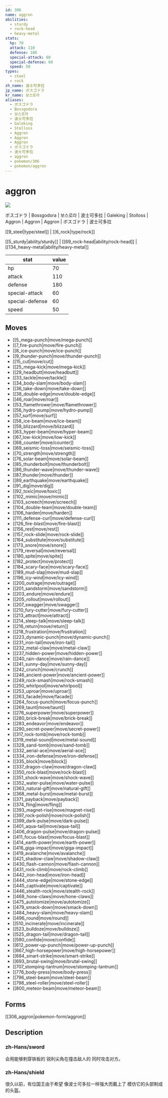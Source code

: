 ```yaml
---
id: 306
name: aggron
abilities:
  - sturdy
  - rock-head
  - heavy-metal
stats:
  hp: 70
  attack: 110
  defense: 180
  special-attack: 60
  special-defense: 60
  speed: 50
types:
  - steel
  - rock
zh_name: 波士可多拉
jp_name: ボスゴドラ
kr_name: 보스로라
aliases:
  - ボスゴドラ
  - Bossgodora
  - 보스로라
  - 波士可多拉
  - Galeking
  - Stolloss
  - Aggron
  - Aggron
  - Aggron
  - ボスゴドラ
  - 波士可多拉
  - aggron
  - pokemon/306
  - pokemon/aggron
---
```

# aggron

![](https://raw.githubusercontent.com/PokeAPI/sprites/master/sprites/pokemon/306.png)

ボスゴドラ | Bossgodora | 보스로라 | 波士可多拉 | Galeking | Stolloss | Aggron | Aggron | Aggron | ボスゴドラ | 波士可多拉

[[9_steel|type/steel]] | [[6_rock|type/rock]]

[[5_sturdy|ability/sturdy]] | [[69_rock-head|ability/rock-head]] | [[134_heavy-metal|ability/heavy-metal]]

|stat|value|
|---|---|
|hp|70|
|attack|110|
|defense|180|
|special-attack|60|
|special-defense|60|
|speed|50|


## Moves

- [[5_mega-punch|move/mega-punch]]
- [[7_fire-punch|move/fire-punch]]
- [[8_ice-punch|move/ice-punch]]
- [[9_thunder-punch|move/thunder-punch]]
- [[15_cut|move/cut]]
- [[25_mega-kick|move/mega-kick]]
- [[29_headbutt|move/headbutt]]
- [[33_tackle|move/tackle]]
- [[34_body-slam|move/body-slam]]
- [[36_take-down|move/take-down]]
- [[38_double-edge|move/double-edge]]
- [[46_roar|move/roar]]
- [[53_flamethrower|move/flamethrower]]
- [[56_hydro-pump|move/hydro-pump]]
- [[57_surf|move/surf]]
- [[58_ice-beam|move/ice-beam]]
- [[59_blizzard|move/blizzard]]
- [[63_hyper-beam|move/hyper-beam]]
- [[67_low-kick|move/low-kick]]
- [[68_counter|move/counter]]
- [[69_seismic-toss|move/seismic-toss]]
- [[70_strength|move/strength]]
- [[76_solar-beam|move/solar-beam]]
- [[85_thunderbolt|move/thunderbolt]]
- [[86_thunder-wave|move/thunder-wave]]
- [[87_thunder|move/thunder]]
- [[89_earthquake|move/earthquake]]
- [[91_dig|move/dig]]
- [[92_toxic|move/toxic]]
- [[102_mimic|move/mimic]]
- [[103_screech|move/screech]]
- [[104_double-team|move/double-team]]
- [[106_harden|move/harden]]
- [[111_defense-curl|move/defense-curl]]
- [[126_fire-blast|move/fire-blast]]
- [[156_rest|move/rest]]
- [[157_rock-slide|move/rock-slide]]
- [[164_substitute|move/substitute]]
- [[173_snore|move/snore]]
- [[179_reversal|move/reversal]]
- [[180_spite|move/spite]]
- [[182_protect|move/protect]]
- [[184_scary-face|move/scary-face]]
- [[189_mud-slap|move/mud-slap]]
- [[196_icy-wind|move/icy-wind]]
- [[200_outrage|move/outrage]]
- [[201_sandstorm|move/sandstorm]]
- [[203_endure|move/endure]]
- [[205_rollout|move/rollout]]
- [[207_swagger|move/swagger]]
- [[210_fury-cutter|move/fury-cutter]]
- [[213_attract|move/attract]]
- [[214_sleep-talk|move/sleep-talk]]
- [[216_return|move/return]]
- [[218_frustration|move/frustration]]
- [[223_dynamic-punch|move/dynamic-punch]]
- [[231_iron-tail|move/iron-tail]]
- [[232_metal-claw|move/metal-claw]]
- [[237_hidden-power|move/hidden-power]]
- [[240_rain-dance|move/rain-dance]]
- [[241_sunny-day|move/sunny-day]]
- [[242_crunch|move/crunch]]
- [[246_ancient-power|move/ancient-power]]
- [[249_rock-smash|move/rock-smash]]
- [[250_whirlpool|move/whirlpool]]
- [[253_uproar|move/uproar]]
- [[263_facade|move/facade]]
- [[264_focus-punch|move/focus-punch]]
- [[269_taunt|move/taunt]]
- [[276_superpower|move/superpower]]
- [[280_brick-break|move/brick-break]]
- [[283_endeavor|move/endeavor]]
- [[290_secret-power|move/secret-power]]
- [[317_rock-tomb|move/rock-tomb]]
- [[319_metal-sound|move/metal-sound]]
- [[328_sand-tomb|move/sand-tomb]]
- [[332_aerial-ace|move/aerial-ace]]
- [[334_iron-defense|move/iron-defense]]
- [[335_block|move/block]]
- [[337_dragon-claw|move/dragon-claw]]
- [[350_rock-blast|move/rock-blast]]
- [[351_shock-wave|move/shock-wave]]
- [[352_water-pulse|move/water-pulse]]
- [[363_natural-gift|move/natural-gift]]
- [[368_metal-burst|move/metal-burst]]
- [[371_payback|move/payback]]
- [[374_fling|move/fling]]
- [[393_magnet-rise|move/magnet-rise]]
- [[397_rock-polish|move/rock-polish]]
- [[399_dark-pulse|move/dark-pulse]]
- [[401_aqua-tail|move/aqua-tail]]
- [[406_dragon-pulse|move/dragon-pulse]]
- [[411_focus-blast|move/focus-blast]]
- [[414_earth-power|move/earth-power]]
- [[416_giga-impact|move/giga-impact]]
- [[419_avalanche|move/avalanche]]
- [[421_shadow-claw|move/shadow-claw]]
- [[430_flash-cannon|move/flash-cannon]]
- [[431_rock-climb|move/rock-climb]]
- [[442_iron-head|move/iron-head]]
- [[444_stone-edge|move/stone-edge]]
- [[445_captivate|move/captivate]]
- [[446_stealth-rock|move/stealth-rock]]
- [[468_hone-claws|move/hone-claws]]
- [[475_autotomize|move/autotomize]]
- [[479_smack-down|move/smack-down]]
- [[484_heavy-slam|move/heavy-slam]]
- [[496_round|move/round]]
- [[510_incinerate|move/incinerate]]
- [[523_bulldoze|move/bulldoze]]
- [[525_dragon-tail|move/dragon-tail]]
- [[590_confide|move/confide]]
- [[612_power-up-punch|move/power-up-punch]]
- [[667_high-horsepower|move/high-horsepower]]
- [[684_smart-strike|move/smart-strike]]
- [[693_brutal-swing|move/brutal-swing]]
- [[707_stomping-tantrum|move/stomping-tantrum]]
- [[776_body-press|move/body-press]]
- [[796_steel-beam|move/steel-beam]]
- [[798_steel-roller|move/steel-roller]]
- [[800_meteor-beam|move/meteor-beam]]

## Forms



[[306_aggron|pokemon-form/aggron]]

## Description

### zh-Hans/sword

会用能够刺穿铁板的
锐利尖角在撞击敌人的
同时攻击对方。

### zh-Hans/shield

很久以前，有位国王由于希望
像波士可多拉一样强大而戴上了
模仿它的头部制成的头盔。

